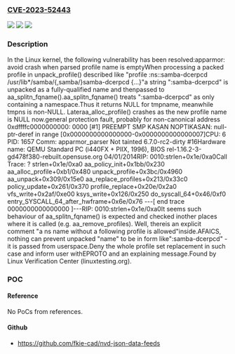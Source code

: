 ### [CVE-2023-52443](https://cve.mitre.org/cgi-bin/cvename.cgi?name=CVE-2023-52443)
![](https://img.shields.io/static/v1?label=Product&message=Linux&color=blue)
![](https://img.shields.io/static/v1?label=Version&message=04dc715e24d0%3C%209286ee97aa48%20&color=brighgreen)
![](https://img.shields.io/static/v1?label=Vulnerability&message=n%2Fa&color=brighgreen)

### Description

In the Linux kernel, the following vulnerability has been resolved:apparmor: avoid crash when parsed profile name is emptyWhen processing a packed profile in unpack_profile() described like "profile :ns::samba-dcerpcd /usr/lib*/samba/{,samba/}samba-dcerpcd {...}"a string ":samba-dcerpcd" is unpacked as a fully-qualified name and thenpassed to aa_splitn_fqname().aa_splitn_fqname() treats ":samba-dcerpcd" as only containing a namespace.Thus it returns NULL for tmpname, meanwhile tmpns is non-NULL. Lateraa_alloc_profile() crashes as the new profile name is NULL now.general protection fault, probably for non-canonical address 0xdffffc0000000000: 0000 [#1] PREEMPT SMP KASAN NOPTIKASAN: null-ptr-deref in range [0x0000000000000000-0x0000000000000007]CPU: 6 PID: 1657 Comm: apparmor_parser Not tainted 6.7.0-rc2-dirty #16Hardware name: QEMU Standard PC (i440FX + PIIX, 1996), BIOS rel-1.16.2-3-gd478f380-rebuilt.opensuse.org 04/01/2014RIP: 0010:strlen+0x1e/0xa0Call Trace: <TASK> ? strlen+0x1e/0xa0 aa_policy_init+0x1bb/0x230 aa_alloc_profile+0xb1/0x480 unpack_profile+0x3bc/0x4960 aa_unpack+0x309/0x15e0 aa_replace_profiles+0x213/0x33c0 policy_update+0x261/0x370 profile_replace+0x20e/0x2a0 vfs_write+0x2af/0xe00 ksys_write+0x126/0x250 do_syscall_64+0x46/0xf0 entry_SYSCALL_64_after_hwframe+0x6e/0x76 </TASK>---[ end trace 0000000000000000 ]---RIP: 0010:strlen+0x1e/0xa0It seems such behaviour of aa_splitn_fqname() is expected and checked inother places where it is called (e.g. aa_remove_profiles). Well, thereis an explicit comment "a ns name without a following profile is allowed"inside.AFAICS, nothing can prevent unpacked "name" to be in form like":samba-dcerpcd" - it is passed from userspace.Deny the whole profile set replacement in such case and inform user withEPROTO and an explaining message.Found by Linux Verification Center (linuxtesting.org).

### POC

#### Reference
No PoCs from references.

#### Github
- https://github.com/fkie-cad/nvd-json-data-feeds

